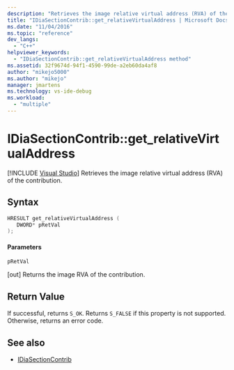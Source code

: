 ```yaml
---
description: "Retrieves the image relative virtual address (RVA) of the contribution."
title: "IDiaSectionContrib::get_relativeVirtualAddress | Microsoft Docs"
ms.date: "11/04/2016"
ms.topic: "reference"
dev_langs:
  - "C++"
helpviewer_keywords:
  - "IDiaSectionContrib::get_relativeVirtualAddress method"
ms.assetid: 32f9674d-94f1-4590-99de-a2eb60da4af8
author: "mikejo5000"
ms.author: "mikejo"
manager: jmartens
ms.technology: vs-ide-debug
ms.workload:
  - "multiple"
---
```

# IDiaSectionContrib::get_relativeVirtualAddress

 [!INCLUDE [Visual Studio](~/includes/applies-to-version/vs-windows-only.md)]
Retrieves the image relative virtual address (RVA) of the contribution.

## Syntax

```C++
HRESULT get_relativeVirtualAddress ( 
   DWORD* pRetVal
);
```

#### Parameters
 `pRetVal`

[out] Returns the image RVA of the contribution.

## Return Value
 If successful, returns `S_OK`. Returns `S_FALSE` if this property is not supported. Otherwise, returns an error code.

## See also
- [IDiaSectionContrib](../../debugger/debug-interface-access/idiasectioncontrib.md)
